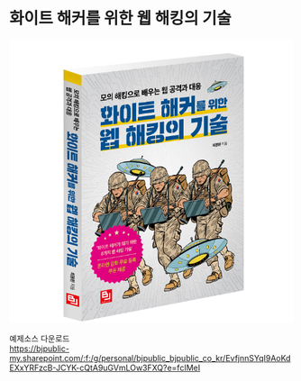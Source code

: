 # 화이트 해커를 위한 웹 해킹의 기술

![Alt text](https://github.com/bjpublic/whitehacker/blob/master/solid_cover.jpg "solid_cover.jpg")


예제소스 다운로드  
https://bjpublic-my.sharepoint.com/:f:/g/personal/bjpublic_bjpublic_co_kr/EvfjnnSYqI9AoKdEXxYRFzcB-JCYK-cQtA9uGVmLOw3FXQ?e=fcIMeI

